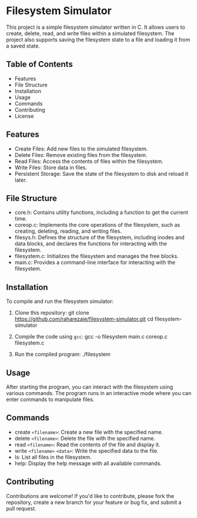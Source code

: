 Filesystem Simulator
====================

This project is a simple filesystem simulator written in C. It allows users to create, delete, read, and write files within a simulated filesystem. The project also supports saving the filesystem state to a file and loading it from a saved state.

Table of Contents
-----------------
- Features
- File Structure
- Installation
- Usage
- Commands
- Contributing
- License

Features
--------
- Create Files: Add new files to the simulated filesystem.
- Delete Files: Remove existing files from the filesystem.
- Read Files: Access the contents of files within the filesystem.
- Write Files: Store data in files.
- Persistent Storage: Save the state of the filesystem to disk and reload it later.

File Structure
--------------
- core.h: Contains utility functions, including a function to get the current time.
- coreop.c: Implements the core operations of the filesystem, such as creating, deleting, reading, and writing files.
- filesys.h: Defines the structure of the filesystem, including inodes and data blocks, and declares the functions for interacting with the filesystem.
- filesystem.c: Initializes the filesystem and manages the free blocks.
- main.c: Provides a command-line interface for interacting with the filesystem.

Installation
------------
To compile and run the filesystem simulator:

1. Clone this repository:
   git clone https://github.com/raharezaie/filesystem-simulator.git
   cd filesystem-simulator

2. Compile the code using `gcc`:
   gcc -o filesystem main.c coreop.c filesystem.c

3. Run the compiled program:
   ./filesystem

Usage
-----
After starting the program, you can interact with the filesystem using various commands. The program runs in an interactive mode where you can enter commands to manipulate files.

Commands
--------
- create `<filename>`: Create a new file with the specified name.
- delete `<filename>`: Delete the file with the specified name.
- read `<filename>`: Read the contents of the file and display it.
- write `<filename>` `<data>`: Write the specified data to the file.
- ls: List all files in the filesystem.
- help: Display the help message with all available commands.

Contributing
------------
Contributions are welcome! If you'd like to contribute, please fork the repository, create a new branch for your feature or bug fix, and submit a pull request.

